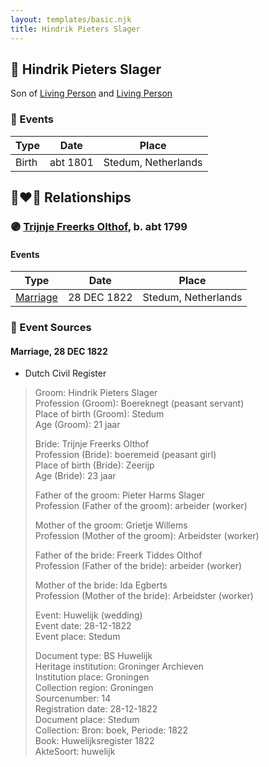 ```yaml
---
layout: templates/basic.njk
title: Hindrik Pieters Slager
---
```

## 🔵 Hindrik Pieters Slager

Son of [Living Person](/people/2/21685798) and [Living Person](/people/6/63361989)

### 📆 Events

Type | Date | Place
------ | ------ | ------
Birth | abt 1801 | Stedum, Netherlands

## 👩‍❤️‍👨 Relationships

### 🟣 [Trijnje Freerks Olthof](/people/5/5004158), b. abt 1799

#### Events

Type | Date | Place
------ | ------ | ------
[Marriage](#event-9f549839-0532-4a18-8eee-4c7e41a67816) | 28 DEC 1822 | Stedum, Netherlands
### 📰 Event Sources

#### <a id="event-9f549839-0532-4a18-8eee-4c7e41a67816"></a> Marriage, 28 DEC 1822
* Dutch Civil Register
>   
  > Groom: Hindrik Pieters Slager  
  > Profession (Groom): Boereknegt (peasant servant)  
  > Place of birth (Groom): Stedum  
  > Age (Groom): 21 jaar  
  >   
  > Bride: Trijnje Freerks Olthof  
  > Profession (Bride): boeremeid (peasant girl)  
  > Place of birth (Bride): Zeerijp  
  > Age (Bride): 23 jaar  
  >   
  > Father of the groom: Pieter Harms Slager  
  > Profession (Father of the groom): arbeider (worker)  
  >   
  > Mother of the groom: Grietje Willems  
  > Profession (Mother of the groom): Arbeidster (worker)  
  >   
  > Father of the bride: Freerk Tiddes Olthof  
  > Profession (Father of the bride): arbeider (worker)  
  >   
  > Mother of the bride: Ida Egberts  
  > Profession (Mother of the bride): Arbeidster (worker)  
  >   
  > Event: Huwelijk (wedding)  
  > Event date: 28-12-1822  
  > Event place: Stedum  
  >   
  > Document type: BS Huwelijk  
  > Heritage institution: Groninger Archieven  
  > Institution place: Groningen  
  > Collection region: Groningen  
  > Sourcenumber: 14  
  > Registration date: 28-12-1822  
  > Document place: Stedum  
  > Collection: Bron: boek, Periode: 1822  
  > Book: Huwelijksregister 1822  
  > AkteSoort: huwelijk  
  >